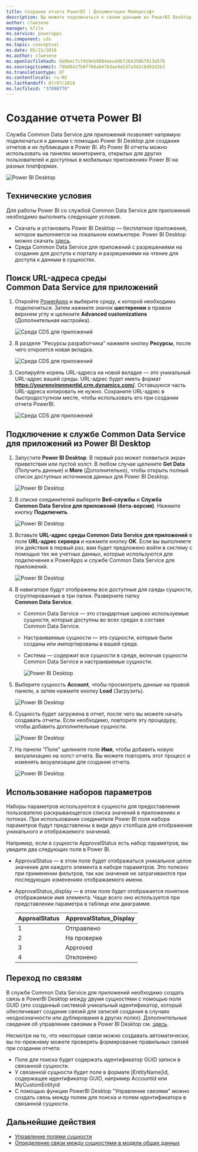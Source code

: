 ```yaml
---
title: Создание отчета PowerBI | Документация Майкрософт
description: Вы можете подключаться к своим данными из PowerBI Desktop с помощью соединителя службы Common Data Service для приложений.
author: clwesene
manager: kfile
ms.service: powerapps
ms.component: cds
ms.topic: conceptual
ms.date: 05/21/2018
ms.author: clwesene
ms.openlocfilehash: bb0bec7cf459eb9084aea4db7264350b7913e578
ms.sourcegitcommit: 79b8842fb0f766a0476dae9a537a342c8d81d3b3
ms.translationtype: HT
ms.contentlocale: ru-RU
ms.lasthandoff: 07/07/2018
ms.locfileid: "37898770"
---
```

# <a name="create-a-power-bi-report"></a>Создание отчета Power BI
Служба Common Data Service для приложений позволяет напрямую подключаться к данным с помощью Power BI Desktop для создания отчетов и их публикации в Power BI. Из Power BI отчеты можно использовать на панелях мониторинга, открытых для других пользователей и доступных в мобильных приложениях Power BI на разных платформах.

![Power BI Desktop](./media/data-platform-cds-powerbi-connector/PBIDesktop.png "Power BI Desktop")

## <a name="prerequisites"></a>Технические условия

Для работы Power BI со службой Common Data Service для приложений необходимо выполнить следующие условия.

* Скачать и установить Power BI Desktop — бесплатное приложение, которое выполняется на локальном компьютере. Power BI Desktop можно скачать [здесь](https://powerbi.microsoft.com/desktop/).
* Среда Common Data Service для приложений с разрешениями на создание для доступа к порталу и разрешениями на чтение для доступа к данным в сущностях.

## <a name="finding-your-common-data-service-for-apps-environment-url"></a>Поиск URL-адреса среды Common Data Service для приложений

1. Откройте [PowerApps](https://web.powerapps.com) и выберите среду, к которой необходимо подключиться. Затем нажмите значок **шестеренки** в правом верхнем углу и щелкните **Advanced customizations** (Дополнительная настройка).

    ![Среда CDS для приложений](./media/data-platform-cds-powerbi-connector/CDSEnv1.png "Среда CDS для приложений")

2. В разделе "Ресурсы разработчика" нажмите кнопку **Ресурсы**, после чего откроется новая вкладка.

    ![Среда CDS для приложений](./media/data-platform-cds-powerbi-connector/CDSEnv2.png "Среда CDS для приложений")

3. Скопируйте корень URL-адреса на новой вкладке — это уникальный URL-адрес вашей среды. URL-адрес будет иметь формат **https://yourenvironmentid.crm.dynamics.com/**. Оставшуюся часть URL-адреса копировать не нужно. Сохраните URL-адрес в быстродоступном месте, чтобы использовать его при создании отчета PowerBI.

    ![Среда CDS для приложений](./media/data-platform-cds-powerbi-connector/CDSEnv3.png "Среда CDS для приложений")

## <a name="connecting-to-common-data-service-for-apps-from-power-bi-desktop"></a>Подключение к службе Common Data Service для приложений из Power BI Desktop

1. Запустите **Power BI Desktop**. В первый раз может появиться экран приветствия или пустой холст. В любом случае щелкните **Get Data** (Получить данные) и **More** (Дополнительно), чтобы открыть полный список доступных источников данных для Power BI Desktop.

    ![Power BI Desktop](./media/data-platform-cds-powerbi-connector/CreateReport1.png "Power BI Desktop")

2. В списке соединителей выберите **Веб-службы** и **Служба Common Data Service для приложений (бета-версия)**. Нажмите кнопку **Подключить**.

    ![Power BI Desktop](./media/data-platform-cds-powerbi-connector/CreateReport2.png "Power BI Desktop")

3. Вставьте **URL-адрес среды Common Data Service для приложений** в поле **URL-адрес сервера** и нажмите кнопку **OK**. Если вы выполняете эти действия в первый раз, вам будет предложено войти в систему с помощью тех же учетных данных, которые используются для подключения к PowerApps и службе Common Data Service для приложений.

    ![Power BI Desktop](./media/data-platform-cds-powerbi-connector/CreateReport3.png "Power BI Desktop")

4. В навигаторе будут отображены все доступные для среды сущности, сгруппированные в три папки. Разверните папку **Common Data Service**.

   * Common Data Service — это стандартные широко используемые сущности, которые доступны во всех средах в составе Common Data Service.
   * Настраиваемые сущности — это сущности, которые были созданы или импортированы в вашей среде.
   * Система — содержит все сущности в среде, включая сущности Common Data Service и настраиваемые сущности.

     ![Power BI Desktop](./media/data-platform-cds-powerbi-connector/CreateReport4.png "Power BI Desktop")

5. Выберите сущность **Account**, чтобы просмотреть данные на правой панели, а затем нажмите кнопку **Load** (Загрузить).

    ![Power BI Desktop](./media/data-platform-cds-powerbi-connector/CreateReport5.png "Power BI Desktop")

6. Сущность будет загружена в отчет, после чего вы можете начать создавать отчеты. Если необходимо, повторите эту процедуру, чтобы добавить дополнительные сущности.

    ![Power BI Desktop](./media/data-platform-cds-powerbi-connector/CreateReport6.png "Power BI Desktop")

7. На панели "Поле" щелкните поле **Имя**, чтобы добавить новую визуализацию на холст отчета. Вы можете повторять этот процесс и изменять визуализации для создания отчета.

    ![Power BI Desktop](./media/data-platform-cds-powerbi-connector/CreateReport7.png "Power BI Desktop")


## <a name="using-option-sets"></a>Использование наборов параметров

Наборы параметров используются в сущности для предоставления пользователю раскрывающегося списка значений в приложениях и потоках. При использовании соединителя Power BI поля набора параметров будут представлены в виде двух столбцов для отображения уникального и отображаемого значений.

Например, если в сущности ApprovalStatus есть набор параметров, вы увидите два следующих поля в Power BI.

* ApprovalStatus — в этом поле будет отображаться уникальное целое значение для каждого элемента в наборе параметров. Это полезно при применении фильтров, так как значения не затрагиваются при последующих изменениях отображаемого имени.
* ApprovalStatus_display — в этом поле будет отображается понятное отображаемое имя элемента. Чаще всего оно используется при представлении параметра в таблице или диаграмме.

    |ApproalStatus|ApprovalStatus_Display|
    |---------|---------|
    1|Отправлено
    2|На проверке
    3|Approved
    4|Отклонено

## <a name="navigating-relationships"></a>Переход по связям

В службе Common Data Service для приложений необходимо создать связь в PowerBI Desktop между двумя сущностями с помощью поля GUID (это созданный системой уникальный идентификатор, который обеспечивает создание связей для записей создания в случаях неоднозначности или дублирования в других полях). Дополнительные сведения об управлении связями в Power BI Desktop см. [здесь](https://docs.microsoft.com/power-bi/desktop-create-and-manage-relationships).

Несмотря на то, что некоторые связи можно создавать автоматически, вы по-прежнему можете проверять формирование правильных связей при создании отчета:

* Поле для поиска будет содержать идентификатор GUID записи в связанной сущности.
* У связанной сущности будет поле в формате [EntityName]id, содержащее идентификатор GUID, например Accountid или MyCustomEntityid
* С помощью функции PowerBI Desktop "Управление связями" можно создать связь между полем для поиска и полем идентификатора в связанной сущности.


## <a name="next-steps"></a>Дальнейшие действия
* [Управление полями сущности](data-platform-manage-fields.md)
* [Определение связи между сущностями в модели общих данных](data-platform-entity-lookup.md)


